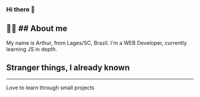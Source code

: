 ### Hi there 👋
🧑🏽 ## About me
---
My name is Arthur, from Lages/SC, Brazil. I'm a WEB Developer, currently learning JS in depth. 

## Stranger things, I already known
---




Love to learn through small projects
<!--
**venturacodes/venturacodes** is a ✨ _special_ ✨ repository because its `README.md` (this file) appears on your GitHub profile.

Here are some ideas to get you started:

- 🔭 I’m currently working on ...
- 🌱 I’m currently learning ...
- 👯 I’m looking to collaborate on ...
- 🤔 I’m looking for help with ...
- 💬 Ask me about ...
- 📫 How to reach me: ...
- 😄 Pronouns: ...
- ⚡ Fun fact: ...
-->
